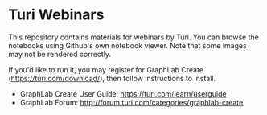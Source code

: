 # Turi Webinars

This repository contains materials for webinars by Turi. You can browse
the notebooks using Github's own notebook viewer. Note that some images may not
be rendered correctly. 

If you'd like to run it, you may register for GraphLab Create
(https://turi.com/download/), then follow instructions to install.

- GraphLab Create User Guide: https://turi.com/learn/userguide
- GraphLab Forum: http://forum.turi.com/categories/graphlab-create
